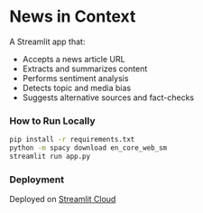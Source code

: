 # News in Context

A Streamlit app that:
- Accepts a news article URL
- Extracts and summarizes content
- Performs sentiment analysis
- Detects topic and media bias
- Suggests alternative sources and fact-checks

### How to Run Locally

```bash
pip install -r requirements.txt
python -m spacy download en_core_web_sm
streamlit run app.py
```

### Deployment

Deployed on [Streamlit Cloud](https://streamlit.io/cloud)
